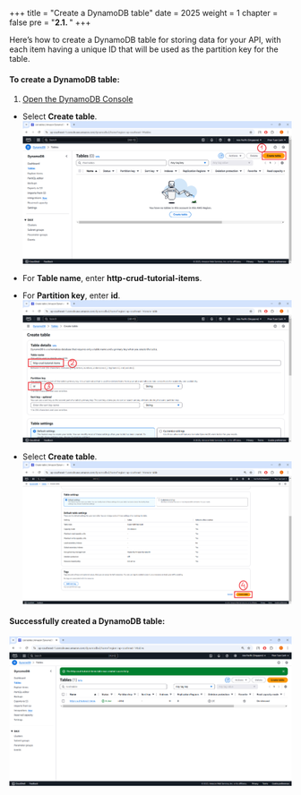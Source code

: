 +++
title = "Create a DynamoDB table"
date = 2025
weight = 1
chapter = false
pre = "<b>2.1. </b>"
+++

Here’s how to create a DynamoDB table for storing data for your API, with each item having a unique ID that will be used as the partition key for the table.

#### To create a DynamoDB table:

1. [Open the DynamoDB Console](https://ap-southeast-1.console.aws.amazon.com/dynamodbv2/home?region=ap-southeast-1#service)
+ Select **Create table**.
![Create DynamoDB](/images/crud-api-solutions/CreateDynamoDB.png?width=70pc)
+ For **Table name**, enter **http-crud-tutorial-items**.

+ For **Partition key**, enter **id**.
![Create DynamoDB 2](/images/crud-api-solutions/CreateDynamoDB_2.png?width=70pc)
+ Select **Create table**.
![Create DynamoDB 3](/images/crud-api-solutions/CreateDynamoDB_3.png?width=70pc)
#### Successfully created a DynamoDB table:
![Create DynamoDB 4](/images/crud-api-solutions/CreateDynamoDB_4.png?width=70pc)